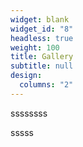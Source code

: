 ```yaml
---
widget: blank
widget_id: "8"
headless: true
weight: 100
title: Gallery
subtitle: null
design:
  columns: "2"
---
```

ssssssss

sssss